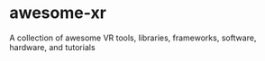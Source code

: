 # awesome-xr
A collection of awesome VR tools, libraries, frameworks, software, hardware, and tutorials
